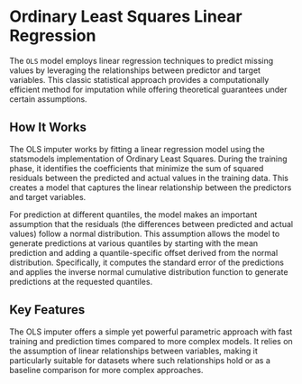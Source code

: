 # Ordinary Least Squares Linear Regression

The `OLS` model employs linear regression techniques to predict missing values by leveraging the relationships between predictor and target variables. This classic statistical approach provides a computationally efficient method for imputation while offering theoretical guarantees under certain assumptions.

## How It Works

The OLS imputer works by fitting a linear regression model using the statsmodels implementation of Ordinary Least Squares. During the training phase, it identifies the coefficients that minimize the sum of squared residuals between the predicted and actual values in the training data. This creates a model that captures the linear relationship between the predictors and target variables.

For prediction at different quantiles, the model makes an important assumption that the residuals (the differences between predicted and actual values) follow a normal distribution. This assumption allows the model to generate predictions at various quantiles by starting with the mean prediction and adding a quantile-specific offset derived from the normal distribution. Specifically, it computes the standard error of the predictions and applies the inverse normal cumulative distribution function to generate predictions at the requested quantiles.

## Key Features

The OLS imputer offers a simple yet powerful parametric approach with fast training and prediction times compared to more complex models. It relies on the assumption of linear relationships between variables, making it particularly suitable for datasets where such relationships hold or as a baseline comparison for more complex approaches.
